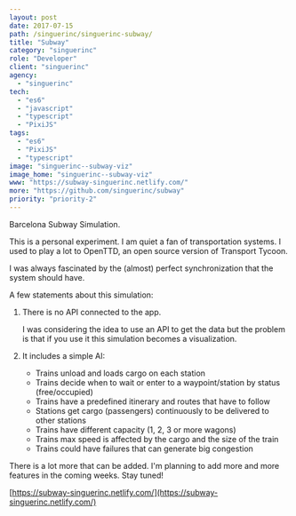 ```yaml
---
layout: post
date: 2017-07-15
path: /singuerinc/singuerinc-subway/
title: "Subway"
category: "singuerinc"
role: "Developer"
client: "singuerinc"
agency:
  - "singuerinc"
tech:
  - "es6"
  - "javascript"
  - "typescript"
  - "PixiJS"
tags:
  - "es6"
  - "PixiJS"
  - "typescript"
image: "singuerinc--subway-viz"
image_home: "singuerinc--subway-viz"
www: "https://subway-singuerinc.netlify.com/"
more: "https://github.com/singuerinc/subway"
priority: "priority-2"
---
```


Barcelona Subway Simulation.

This is a personal experiment. I am quiet a fan of transportation systems. I used to play a lot to
OpenTTD, an open source version of Transport Tycoon.

I was always fascinated by the (almost) perfect synchronization that the system should have.

A few statements about this simulation:

1.  There is no API connected to the app.

    I was considering the idea to use an API to get the data but the problem is that if you use it this simulation becomes a visualization.

2.  It includes a simple AI:

    - Trains unload and loads cargo on each station
    - Trains decide when to wait or enter to a waypoint/station by status (free/occupied)
    - Trains have a predefined itinerary and routes that have to follow
    - Stations get cargo (passengers) continuously to be delivered to other stations
    - Trains have different capacity (1, 2, 3 or more wagons)
    - Trains max speed is affected by the cargo and the size of the train
    - Trains could have failures that can generate big congestion

There is a lot more that can be added. I'm planning to add more and more features in the coming weeks. Stay tuned!

[https://subway-singuerinc.netlify.com/](https://subway-singuerinc.netlify.com/)
